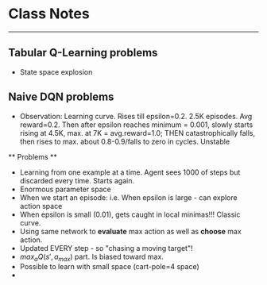 # Class Notes
---------------------------------------------------------------
## Tabular Q-Learning problems
- State space explosion

## Naive DQN problems
- Observation: Learning curve. Rises till epsilon=0.2. 2.5K episodes. Avg reward=0.2. Then after epsilon reaches minimum = 0.001, slowly starts rising at 4.5K, max. at 7K = avg.reward=1.0; THEN catastrophically falls, then rises to max. about 0.8-0.9/falls to zero in cycles. Unstable

** Problems **
- Learning from one example at a time. Agent sees 1000 of steps but discarded every time. Starts again.
- Enormous parameter space
- When we start an episode: i.e. When epsilon is large - can explore action space
- When epsilon is small (0.01), gets caught in local minimas!!! Classic curve.
- Using same network to **evaluate** max action as well as **choose** max action.
- Updated EVERY step - so "chasing a moving target"!
- $max_a Q(s',a_{max})$ part. Is biased toward max.
- Possible to learn with small space (cart-pole=4 space)
-  